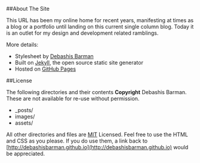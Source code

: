 ##About The Site

This URL has been my online home for recent years, manifesting at times as a blog or a portfolio until landing on this current single column blog. Today it is an outlet for my design and development related ramblings.

More details:

* Stylesheet by [Debashis Barman](http://www.debashisbarman.in)
* Built on [Jekyll](http://jekyllrb.com), the open source static site generator
* Hosted on [GitHub Pages](http://pages.github.com)

##License

The following directories and their contents **Copyright** Debashis Barman. These are not available for re-use without permission.

* _posts/
* images/
* assets/

All other directories and files are [MIT](http://opensource.org/licenses/MIT) Licensed. Feel free to use the HTML and CSS as you please. If you do use them, a link back to [http://debashisbarman.github.io](http://debashisbarman.github.io) would be appreciated.
